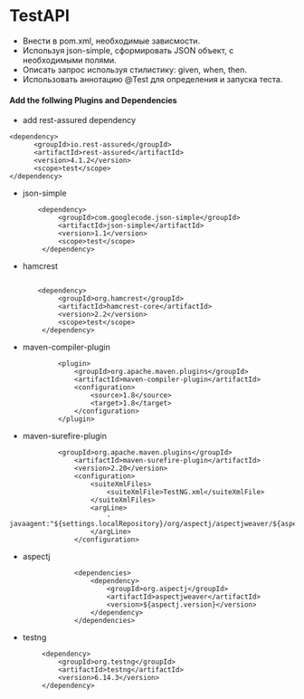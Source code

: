 # TestAPI
- Внести в pom.xml, необходимые зависмости.
- Используя json-simple, сформировать JSON объект, с необходимыми полями. 
- Описать запрос используя стилистику: given, when, then.
- Использовать аннотацию @Test для определения и запуска теста. 

#### Add the follwing Plugins and Dependencies #### 

- add rest-assured dependency
```
<dependency>
      <groupId>io.rest-assured</groupId>
      <artifactId>rest-assured</artifactId>
      <version>4.1.2</version>
      <scope>test</scope>
</dependency>

```
- json-simple
```
       <dependency>
            <groupId>com.googlecode.json-simple</groupId>
            <artifactId>json-simple</artifactId>
            <version>1.1</version>
            <scope>test</scope>
        </dependency>
```
- hamcrest
```

       <dependency>
            <groupId>org.hamcrest</groupId>
            <artifactId>hamcrest-core</artifactId>
            <version>2.2</version>
            <scope>test</scope>
        </dependency>
```        
- maven-compiler-plugin 
```
            <plugin>
                <groupId>org.apache.maven.plugins</groupId>
                <artifactId>maven-compiler-plugin</artifactId>
                <configuration>
                    <source>1.8</source>
                    <target>1.8</target>
                </configuration>
            </plugin>
```
- maven-surefire-plugin
```
            <groupId>org.apache.maven.plugins</groupId>
                <artifactId>maven-surefire-plugin</artifactId>
                <version>2.20</version>
                <configuration>
                    <suiteXmlFiles>
                        <suiteXmlFile>TestNG.xml</suiteXmlFile>
                    </suiteXmlFiles>
                    <argLine>
                        -javaagent:"${settings.localRepository}/org/aspectj/aspectjweaver/${aspectj.version}/aspectjweaver-${aspectj.version}.jar"
                    </argLine>
                </configuration>
```

- aspectj
```
                <dependencies>
                    <dependency>
                        <groupId>org.aspectj</groupId>
                        <artifactId>aspectjweaver</artifactId>
                        <version>${aspectj.version}</version>
                    </dependency>
                </dependencies>
```

- testng
```
        <dependency>
            <groupId>org.testng</groupId>
            <artifactId>testng</artifactId>
            <version>6.14.3</version>
        </dependency>
```
